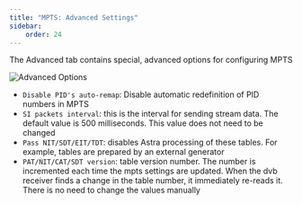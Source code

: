 ```yaml
---
title: "MPTS: Advanced Settings"
sidebar:
    order: 24
---
```


The Advanced tab contains special, advanced options for configuring MPTS

![Advanced Options](https://cdn.cesbo.com/help/astra/delivery/broadcasting/mpts/advanced.png)

- `Disable PID's auto-remap`: Disable automatic redefinition of PID numbers in MPTS
- `SI packets interval`: this is the interval for sending stream data. The default value is 500 milliseconds. This value does not need to be changed
- `Pass NIT/SDT/EIT/TDT`: disables Astra processing of these tables. For example, tables are prepared by an external generator
- `PAT/NIT/CAT/SDT version`: table version number. The number is incremented each time the mpts settings are updated. When the dvb receiver finds a change in the table number, it immediately re-reads it. There is no need to change the values manually
